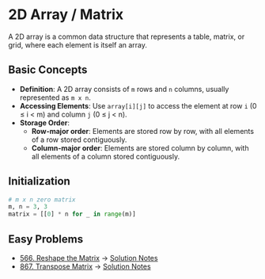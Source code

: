 # 2D Array / Matrix
A 2D array is a common data structure that represents a table, matrix, or grid, where each element is itself an array.

## Basic Concepts

- **Definition**: A 2D array consists of `m` rows and `n` columns, usually represented as `m x n`.
- **Accessing Elements**: Use `array[i][j]` to access the element at row `i` (0 ≤ i < m) and column `j` (0 ≤ j < n).
- **Storage Order**:
  - **Row-major order**: Elements are stored row by row, with all elements of a row stored contiguously.
  - **Column-major order**: Elements are stored column by column, with all elements of a column stored contiguously.

## Initialization
```python
# m x n zero matrix
m, n = 3, 3
matrix = [[0] * n for _ in range(m)]
```

## Easy Problems
- <a href="https://leetcode.com/problems/reshape-the-matrix/" target="_blank">566. Reshape the Matrix</a> → <a href="./problems/566-reshape-the-matrix.md" target="_blank">Solution Notes</a>
- <a href="https://leetcode.com/problems/transpose-matrix/" target="_blank">867. Transpose Matrix</a> → <a href="./problems/867-Transpose-Matrix.md" target="_blank">Solution Notes</a>
